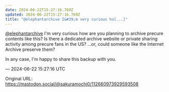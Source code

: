 ```yaml
---
date: 2024-06-22T15:27:16.769Z
updated: 2024-06-22T15:27:16.769Z
title: "@elephantarchive I&#39;m very curious ho[...]"
---
```


<p><span class="h-card" translate="no"><a href="https://mastodon.social/@elephantarchive" class="u-url mention">@<span>elephantarchive</span></a></span> I&#39;m very curious how are you planning to archive precure contents like this? Is there a dedicated archive website or private sharing activity among precure fans in the US? ...or, could someone like the Internet Archive preserve them?</p><p>In any case, I&#39;m happy to share this backup with you.</p>

&mdash; 2024-06-22 15:27:16 UTC

Original URL: https://mastodon.social/@sakuramochi0/112660973929593508
